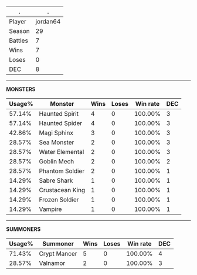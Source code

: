 .|.
|-|-
Player|jordan64
Season|29
Battles|7
Wins|7
Loses|0
DEC|8

---
**MONSTERS**

Usage%|Monster|Wins|Loses|Win rate|DEC|
-|-|-|-|-|-|
57.14%|Haunted Spirit|4|0|100.00%|3|
57.14%|Haunted Spider|4|0|100.00%|3|
42.86%|Magi Sphinx|3|0|100.00%|3|
28.57%|Sea Monster|2|0|100.00%|3|
28.57%|Water Elemental|2|0|100.00%|3|
28.57%|Goblin Mech|2|0|100.00%|2|
28.57%|Phantom Soldier|2|0|100.00%|1|
14.29%|Sabre Shark|1|0|100.00%|1|
14.29%|Crustacean King|1|0|100.00%|1|
14.29%|Frozen Soldier|1|0|100.00%|1|
14.29%|Vampire|1|0|100.00%|1|

---
**SUMMONERS**

Usage%|Summoner|Wins|Loses|Win rate|DEC|
-|-|-|-|-|-|
71.43%|Crypt Mancer|5|0|100.00%|4|
28.57%|Valnamor|2|0|100.00%|3|
